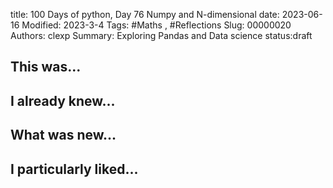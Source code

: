 title: 100 Days of python, Day 76 Numpy and N-dimensional
date: 2023-06-16
Modified: 2023-3-4
Tags: #Maths , #Reflections
Slug: 00000020
Authors: clexp
Summary: Exploring Pandas and Data science
status:draft
## This was...

## I already knew...

## What was new...

## I particularly liked... 
